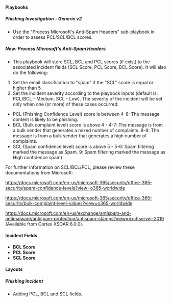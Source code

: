 
#### Playbooks
##### Phishing Investigation - Generic v2
- Use the "Process Microsoft's Anti-Spam Headers" sub-playbook in order to assess PCL/SCL/BCL scores.

##### New: Process Microsoft's Anti-Spam Headers
- This playbook will store SCL, BCL and PCL scores (if exist) to the associated incident fields (SCL Score, PCL Score, BCL Score).
It will also do the following:
1) Set the email classification to "spam" if the "SCL" score is equal or higher than 5.
2) Set the incident severity according to the playbook inputs (default is: PCL/BCL - Medium, SCL - Low). The severity of the incident will be set only when one (or more) of these cases occurred:
- PCL (Phishing Confidence Level) score is between 4-8: The message content is likely to be phishing.
- BCL (Bulk complaint level) score is above 4 -  4-7: The message is from a bulk sender that generates a mixed number of complaints. 8-9: The message is from a bulk sender that generates a high number of complaints.
- SCL (Spam confidence level) score is above 5 - 5-6: Spam filtering marked the message as Spam. 9: Spam filtering marked the message as High confidence spam)

For further information on SCL/BCL/PCL, please review these documentations from Microsoft:

https://docs.microsoft.com/en-us/microsoft-365/security/office-365-security/spam-confidence-levels?view=o365-worldwide

https://docs.microsoft.com/en-us/microsoft-365/security/office-365-security/bulk-complaint-level-values?view=o365-worldwide

https://docs.microsoft.com/en-us/exchange/antispam-and-antimalware/antispam-protection/antispam-stamps?view=exchserver-2019 (Available from Cortex XSOAR 6.0.0).

#### Incident Fields
- **BCL Score**
- **PCL Score**
- **SCL Score**
#### Layouts
##### Phishing Incident
- Adding PCL, BCL and SCL fields.

